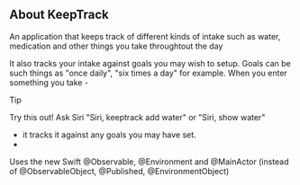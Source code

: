 ## About KeepTrack

An application that keeps track of different kinds of intake such as water, medication and other things you take throughtout the day

It also tracks your intake against goals you may wish to setup.  Goals can be such things as "once daily", "six times a day" for example.
When you enter something you take - 
> [!TIP]
> Try this out! Ask Siri "Siri, keeptrack add water" or "Siri, show water"
- it tracks it against any goals you may have set.
- 
Uses the new Swift @Observable, @Environment and @MainActor (instead of @ObservableObject, @Published, @EnvironmentObject)
